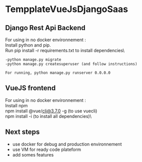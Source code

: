 # TempplateVueJsDjangoSaas

## Django Rest Api Backend

For using in no docker environnement : \
Install python and pip. \
Run pip install -r requirements.txt to install dependencies\

```
-python manage.py migrate
-python manage.py createsuperuser (and follow instructions)

For running, python manage.py runserver 0.0.0.0
```

## VueJS frontend

For using in no docker environnement :\
Install npm\
npm install @vue/cli@3.7.0 -g (to use vuecli)\
npm install -i (to install all dependencies)\


## Next steps
- use docker for debug and production environnement
- use VM for ready code plateform
- add somes features